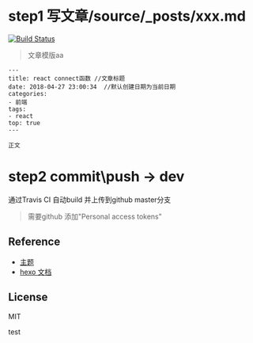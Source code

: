 # step1 写文章/source/_posts/xxx.md

[![Build Status](https://travis-ci.com/wdy331644741/wdy331644741.github.io.svg?branch=dev)](https://travis-ci.com/wdy331644741/wdy331644741.github.io)

> 文章模版aa

```
---
title: react connect函数 //文章标题
date: 2018-04-27 23:00:34  //默认创建日期为当前日期
categories:      
- 前端
tags:
- react
top: true
---

正文
```


# step2 commit\push -> dev

通过Travis CI 自动build 并上传到github master分支

> 需要github 添加"Personal access tokens"


## Reference

- [主题](https://theme-next.org/docs/theme-settings/)
- [hexo 文档](https://hexo.io/docs/)

## License

MIT

test
